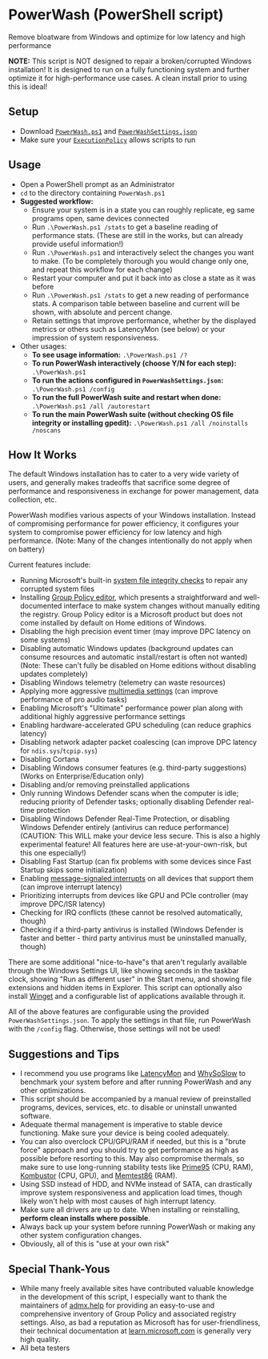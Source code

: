 # PowerWash (PowerShell script)
Remove bloatware from Windows and optimize for low latency and high performance

**NOTE:** This script is NOT designed to repair a broken/corrupted Windows installation! It is designed to run on a fully functioning system and further optimize it for high-performance use cases. A clean install prior to using this is ideal!

## Setup
- Download [`PowerWash.ps1`](https://raw.githubusercontent.com/UniverseCraft/WindowsPowerWash/main/PowerWash.ps1) and [`PowerWashSettings.json`](https://raw.githubusercontent.com/UniverseCraft/WindowsPowerWash/main/PowerWashSettings.json)
- Make sure your [`ExecutionPolicy`](https://learn.microsoft.com/en-us/powershell/module/microsoft.powershell.security/set-executionpolicy?view=powershell-7.3) allows scripts to run

## Usage
- Open a PowerShell prompt as an Administrator
- `cd` to the directory containing `PowerWash.ps1`
- **Suggested workflow:**
  - Ensure your system is in a state you can roughly replicate, eg same programs open, same devices connected
  - Run `.\PowerWash.ps1 /stats` to get a baseline reading of performance stats. (These are still in the works, but can already provide useful information!)
  - Run `.\PowerWash.ps1` and interactively select the changes you want to make. (To be completely thorough you would change only one, and repeat this workflow for each change)
  - Restart your computer and put it back into as close a state as it was before
  - Run `.\PowerWash.ps1 /stats` to get a new reading of performance stats. A comparison table between baseline and current will be shown, with absolute and percent change.
  - Retain settings that improve performance, whether by the displayed metrics or others such as LatencyMon (see below) or your impression of system responsiveness.
- Other usages:
  - **To see usage information:** `.\PowerWash.ps1 /?`
  - **To run PowerWash interactively (choose Y/N for each step):** `.\PowerWash.ps1`
  - **To run the actions configured in `PowerWashSettings.json`:** `.\PowerWash.ps1 /config`
  - **To run the full PowerWash suite and restart when done:** `.\PowerWash.ps1 /all /autorestart`
  - **To run the main PowerWash suite (without checking OS file integrity or installing gpedit):** `.\PowerWash.ps1 /all /noinstalls /noscans`


## How It Works
The default Windows installation has to cater to a very wide variety of users, and generally makes tradeoffs that sacrifice some degree of performance and responsiveness in exchange for power management, data collection, etc.

PowerWash modifies various aspects of your Windows installation. Instead of compromising performance for power efficiency, it configures your system to compromise power efficiency for low latency and high performance. (Note: Many of the changes intentionally do not apply when on battery)

Current features include:
- Running Microsoft's built-in [system file integrity checks](https://support.microsoft.com/en-us/topic/use-the-system-file-checker-tool-to-repair-missing-or-corrupted-system-files-79aa86cb-ca52-166a-92a3-966e85d4094e) to repair any corrupted system files
- Installing [Group Policy editor](https://learn.microsoft.com/en-us/previous-versions/windows/it-pro/windows-server-2012-r2-and-2012/dn265982(v=ws.11)), which presents a straightforward and well-documented interface to make system changes without manually editing the registry. Group Policy editor is a Microsoft product but does not come installed by default on Home editions of Windows.
- Disabling the high precision event timer (may improve DPC latency on some systems)
- Disabling automatic Windows updates (background updates can consume resources and automatic install/restart is often not wanted) (Note: These can't fully be disabled on Home editions without disabling updates completely)
- Disabling Windows telemetry (telemetry can waste resources)
- Applying more aggressive [multimedia settings](https://learn.microsoft.com/en-us/windows/win32/procthread/multimedia-class-scheduler-service) (can improve performance of pro audio tasks)
- Enabling Microsoft's "Ultimate" performance power plan along with additional highly aggressive performance settings
- Enabling hardware-accelerated GPU scheduling (can reduce graphics latency)
- Disabling network adapter packet coalescing (can improve DPC latency for `ndis.sys`/`tcpip.sys`)
- Disabling Cortana
- Disabling Windows consumer features (e.g. third-party suggestions) (Works on Enterprise/Education only)
- Disabling and/or removing preinstalled applications
- Only running Windows Defender scans when the computer is idle; reducing priority of Defender tasks; optionally disabling Defender real-time protection
- Disabling Windows Defender Real-Time Protection, or disabling Windows Defender entirely (antivirus can reduce performance) (CAUTION: This WILL make your device less secure. This is also a highly experimental feature! All features here are use-at-your-own-risk, but this one especially!)
- Disabling Fast Startup (can fix problems with some devices since Fast Startup skips some initialization)
- Enabling [message-signaled interrupts](https://learn.microsoft.com/en-us/windows-hardware/drivers/kernel/introduction-to-message-signaled-interrupts) on all devices that support them (can improve interrupt latency)
- Prioritizing interrupts from devices like GPU and PCIe controller (may improve DPC/ISR latency)
- Checking for IRQ conflicts (these cannot be resolved automatically, though)
- Checking if a third-party antivirus is installed (Windows Defender is faster and better - third party antivirus must be uninstalled manually, though)

There are some additional "nice-to-have"s that aren't regularly available through the Windows Settings UI, like showing seconds in the taskbar clock, showing "Run as different user" in the Start menu, and showing file extensions and hidden items in Explorer. This script can optionally also install [Winget](https://learn.microsoft.com/en-us/windows/package-manager/winget/) and a configurable list of applications available through it.

All of the above features are configurable using the provided `PowerWashSettings.json`. To apply the settings in that file, run PowerWash with the `/config` flag. Otherwise, those settings will not be used!

## Suggestions and Tips
- I recommend you use programs like [LatencyMon](https://www.resplendence.com/latencymon) and [WhySoSlow](https://www.resplendence.com/whysoslow) to benchmark your system before and after running PowerWash and any other optimizations.
- This script should be accompanied by a manual review of preinstalled programs, devices, services, etc. to disable or uninstall unwanted software.
- Adequate thermal management is imperative to stable device functioning. Make sure your device is being cooled adequately.
- You can also overclock CPU/GPU/RAM if needed, but this is a "brute force" approach and you should try to get performance as high as possible before resorting to this. May also compromise thermals, so make sure to use long-running stability tests like [Prime95](https://www.mersenne.org/download/) (CPU, RAM), [Kombustor](https://geeks3d.com/furmark/kombustor/) (CPU, GPU), and [Memtest86](https://www.memtest86.com/) (RAM).
- Using SSD instead of HDD, and NVMe instead of SATA, can drastically improve system responsiveness and application load times, though likely won't help with most causes of high interrupt latency.
- Make sure all drivers are up to date. When installing or reinstalling, __perform clean installs where possible__.
- Always back up your system before running PowerWash or making any other system configuration changes.
- Obviously, all of this is "use at your own risk"

## Special Thank-Yous
- While many freely available sites have contributed valuable knowledge in the development of this script, I especially want to thank the maintainers of [admx.help](https://admx.help) for providing an easy-to-use and comprehensive inventory of Group Policy and associated registry settings. Also, as bad a reputation as Microsoft has for user-friendliness, their technical documentation at [learn.microsoft.com](https://learn.microsoft.com) is generally very high quality.
- All beta testers
